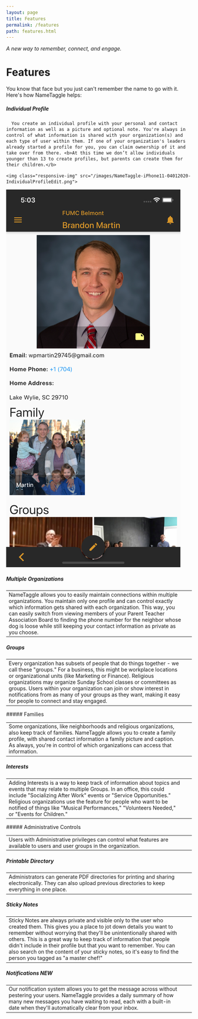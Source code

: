 ```yaml
---
layout: page
title: Features
permalink: /features
path: features.html
---
```

*A new way to remember, connect, and engage.*
<h1 class="perm-marker">Features</h1>

You know that face but you just can't remember the name to go with it. Here's how NameTaggle helps:

##### Individual Profile
<!--
<table class="feature-table">
  <tr>
    <td class="description">
-->

  <div class="section">
    <div class="row">
<div class="col s8 m6">

      You create an individual profile with your personal and contact information as well as a picture and optional note. You're always in control of what information is shared with your organization(s) and each type of user within them. If one of your organization's leaders already started a profile for you, you can claim ownership of it and take over from there. <b>At this time we don’t allow individuals younger than 13 to create profiles, but parents can create them for their children.</b>

</div>
<!--
    </td>
    <td class="pic">
    &nbsp;&nbsp;
-->
<div class="col s2 m3">

    <img class="responsive-img" src="/images/NameTaggle-iPhone11-04012020-IndividualProfileEdit.png">

</div>

<div class="col s2 m3">      
      <img class="responsive-img" src="/images/NameTaggle-iPhone11-04012020-IndividualProfileFocus.png">
      </div>

</div>
      </div>

<!--
    </td>
  </tr>
</table>
-->


##### Multiple Organizations
<table class="feature-table">
  <tr>
    <td class="description">
      NameTaggle allows you to easily maintain connections within multiple organizations. You maintain only one profile and can control exactly which information gets shared with each organization. This way, you can easily switch from viewing members of your Parent Teacher Association Board to finding the phone number for the neighbor whose dog is loose while still keeping your contact information as private as you choose.
    </td>
    <td class="pic">
      &nbsp;&nbsp;
    </td>
  </tr>
</table>


##### Groups
<table class="feature-table">
  <tr>
    <td class="description">
      Every organization has subsets of people that do things together - we call these "groups." For a business, this might be workplace locations or organizational units (like Marketing or Finance). Religious organizations may organize Sunday School classes or committees as groups. Users within your organization can join or show interest in notifications from as many of your groups as they want, making it easy for people to connect and stay engaged.
    </td>
    <td class="pic">
      &nbsp;&nbsp;
    </td>
  </tr>
</table>
##### Families
<table class="feature-table">
  <tr>
    <td class="description">
      Some organizations, like neighborhoods and religious organizations, also keep track of families. NameTaggle allows you to create a family profile, with shared contact information a family picture and caption. As always, you're in control of which organizations can access that information.
    </td>
    <td class="pic">
      &nbsp;&nbsp;
    </td>
  </tr>
</table>

##### Interests
<table class="feature-table">
  <tr>
    <td class="description">
      Adding Interests is a way to keep track of information about topics and events that may relate to multiple Groups. In an office, this could include "Socializing After Work" events or "Service Opportunities." Religious organizations use the feature for people who want to be notified of things like "Musical Performances," "Volunteers Needed," or "Events for Children."
    </td>
    <td class="pic">
      &nbsp;&nbsp;
    </td>
  </tr>
</table>
##### Administrative Controls
<table class="feature-table">
  <tr>
    <td class="description">
      Users with Administrative privileges can control what features are available to users and user groups in the organization.
    </td>
    <td class="pic">
      &nbsp;&nbsp;
    </td>
  </tr>
</table>

##### Printable Directory
<table class="feature-table">
  <tr>
    <td class="description">
      Administrators can generate PDF directories for printing and sharing electronically. They can also upload previous directories to keep everything in one place.
    </td>
    <td class="pic">
      &nbsp;&nbsp;
    </td>
  </tr>
</table>

##### Sticky Notes
<table class="feature-table">
  <tr>
    <td class="description">
      Sticky Notes are always private and visible only to the user who created them. This gives you a place to jot down details you want to remember without worrying that they'll be unintentionally shared with others. This is a great way to keep track of information that people didn't include in their profile but that you want to remember. You can also search on the content of your sticky notes, so it's easy to find the person you tagged as "a master chef!"
    </td>
    <td class="pic">
      &nbsp;&nbsp;
    </td>
  </tr>
</table>

##### Notifications *NEW*
<table class="feature-table">
  <tr>
    <td class="description">
      Our notification system allows you to get the message across without pestering your users. NameTaggle provides a daily summary of how many new messages you have waiting to read, each with a built-in date when they'll automatically clear from your inbox.
    </td>
    <td class="pic">
      &nbsp;&nbsp;
    </td>
  </tr>
</table>
